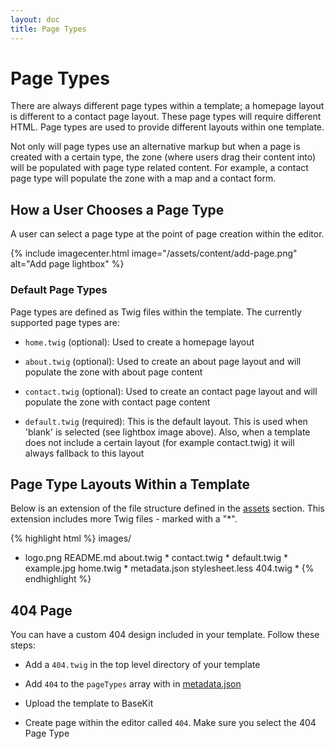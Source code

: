 ```yaml
---
layout: doc
title: Page Types
---
```


# Page Types

There are always different page types within a template; a homepage layout is different to a contact page layout. These page types will require different HTML. Page types are used to provide different layouts within one template.

Not only will page types use an alternative markup but when a page is created with a certain type, the zone (where users drag their content into) will be populated with page type related content. For example, a contact page type will populate the zone with a map and a contact form.

## How a User Chooses a Page Type

A user can select a page type at the point of page creation within the editor.

{% include imagecenter.html image="/assets/content/add-page.png" alt="Add page lightbox" %}

### Default Page Types

Page types are defined as Twig files within the template. The currently supported page types are:

* ```home.twig``` (optional): Used to create a homepage layout

* ```about.twig``` (optional): Used to create an about page layout and will populate the zone with about page content

* ```contact.twig``` (optional): Used to create an contact page layout and will populate the zone with contact page content

* ```default.twig``` (required): This is the default layout. This is used when 'blank' is selected (see lightbox image above). Also, when a template does not include a certain layout (for example contact.twig) it will always fallback to this layout

## Page Type Layouts Within a Template

Below is an extension of the file structure defined in the [assets](/templating/assets) section. This extension includes more Twig files - marked with a "*".

{% highlight html %}
images/
- logo.png
README.md
about.twig *
contact.twig *
default.twig *
example.jpg
home.twig *
metadata.json
stylesheet.less
404.twig *
{% endhighlight %}

## 404 Page

You can have a custom 404 design included in your template. Follow these steps:

* Add a ```404.twig``` in the top level directory of your template

* Add ```404``` to the ```pageTypes``` array with in [metadata.json](/templating/metadata/)

* Upload the template to BaseKit

* Create page within the editor called ```404```. Make sure you select the 404 Page Type
